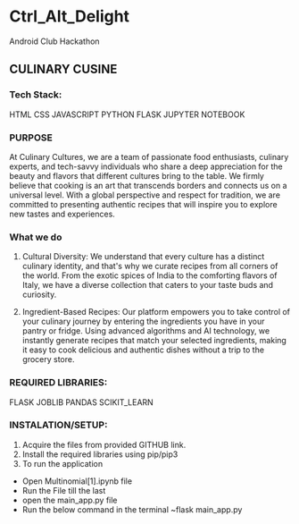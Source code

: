 # Ctrl_Alt_Delight
Android Club Hackathon

## CULINARY CUSINE

### Tech Stack: 
HTML CSS JAVASCRIPT PYTHON FLASK JUPYTER NOTEBOOK

### PURPOSE
At Culinary Cultures, we are a team of passionate food enthusiasts, culinary experts, and tech-savvy individuals who share a deep appreciation for the beauty and flavors that different cultures bring to the table. We firmly believe that cooking is an art that transcends borders and connects us on a universal level. With a global perspective and respect for tradition, we are committed to presenting authentic recipes that will inspire you to explore new tastes and experiences.

### What we do
1.	Cultural Diversity: We understand that every culture has a distinct culinary identity, and that's why we curate recipes from all corners of the world. From the exotic spices of India to the comforting flavors of Italy, we have a diverse collection that caters to your taste buds and curiosity.

2.	Ingredient-Based Recipes: Our platform empowers you to take control of your culinary journey by entering the ingredients you have in your pantry or fridge. Using advanced algorithms and AI technology, we instantly generate recipes that match your selected ingredients, making it easy to cook delicious and authentic dishes without a trip to the grocery store.

### REQUIRED LIBRARIES:
FLASK JOBLIB PANDAS SCIKIT_LEARN 

### INSTALATION/SETUP:
1.	Acquire the files from provided GITHUB link.
2.	Install the required libraries using pip/pip3
3.	To run the application
  * Open Multinomial[1].ipynb file
  * Run the File till the last
  * open the main_app.py file
  * Run the below command in the terminal
     ~flask main_app.py

